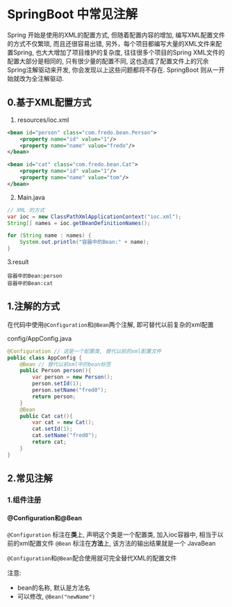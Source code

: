 # SpringBoot 中常见注解

Spring 开始是使用的XML的配置方式, 但随着配置内容的增加, 编写XML配置文件的方式不仅繁琐, 而且还很容易出错,
另外，每个项目都编写大量的XML文件来配置Spring, 也大大增加了项目维护的复杂度, 
往往很多个项目的Spring XML文件的配置大部分是相同的, 只有很少量的配置不同, 这也造成了配置文件上的冗余
Spring注解驱动来开发, 你会发现以上这些问题都将不存在.
SpringBoot 则从一开始就改为全注解驱动.

## 0.基于XML配置方式

1. resources/ioc.xml
```xml
<bean id="person" class="com.fredo.bean.Person">
    <property name="id" value="1"/>
    <property name="name" value="fredo"/>
</bean>

<bean id="cat" class="com.fredo.bean.Cat">
    <property name="id" value="1"/>
    <property name="name" value="tom"/>
</bean>
```
2. Main.java
```java
// XML 的方式
var ioc = new ClassPathXmlApplicationContext("ioc.xml");
String[] names = ioc.getBeanDefinitionNames();

for (String name : names) {
    System.out.println("容器中的Bean:" + name);
}
```
3.result
```text
容器中的Bean:person
容器中的Bean:cat
```
## 1.注解的方式

在代码中使用`@Configuration`和`@Bean`两个注解, 即可替代以前复杂的xml配置

config/AppConfig.java
```java
@Configuration // 这是一个配置类, 替代以前的xml配置文件
public class AppConfig {
    @Bean // 替代以前xml中的bean标签
    public Person person(){
        var person = new Person();
        person.setId(1);
        person.setName("fred0");
        return person;
    }
    @Bean
    public Cat cat(){
        var cat = new Cat();
        cat.setId(1);
        cat.setName("fred0");
        return cat;
    }
}
```
## 2.常见注解

### 1.组件注册

#### @Configuration和@Bean
`@Configuration` 标注在**类**上, 声明这个类是一个配置类, 加入ioc容器中, 相当于以前的xml配置文件
`@Bean` 标注在**方法**上, 该方法的输出结果就是一个 JavaBean 

`@Configuration`和`@Bean`配合使用就可完全替代XML的配置文件

注意:
- bean的名称, 默认是方法名
- 可以修改, `@Bean("newName")`








